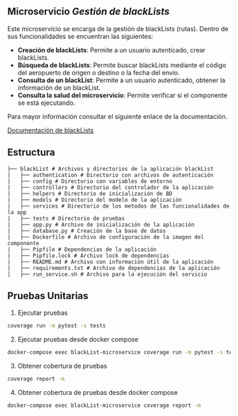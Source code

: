 ## Microservicio _Gestión de blackLists_

Este microservicio se encarga de la gestión de blackLists (rutas). Dentro de sus funcionalidades se encuentran las siguientes:

- **Creación de blackLists**: Permite a un usuario autenticado, crear blackLists.
- **Búsqueda de blackLists**: Permite buscar blackLists mediante el código del aeropuerto de origen o destino o la fecha del envío. 
- **Consulta de un blackList**: Permite a un usuario autenticado, obtener la información de un blackList.
- **Consulta la salud del microservicio**: Permite verificar si el componente se está ejecutando.

Para mayor información consultar el siguiente enlace de la documentación.

[Documentación de blackLists](https://github.com/MISW-4301-Desarrollo-Apps-en-la-Nube/entrega-1-proyecto-202311/wiki/Gesti%C3%B3n-de-blackLists)


## Estructura
````
├── blackList # Archivos y directorios de la aplicación blackList
|   ├── authentication # Directorio con archivos de autenticación
|   ├── config # Directorio con variables de entorno
|   ├── controllers # Directorio del controlador de la aplicación
|   ├── helpers # Directorio de inicialización de BD
|   ├── models # Directorio del modelo de la aplicación
|   ├── services # Directorio de los metodos de las funcionalidades de la app
|   ├── tests # Directorio de pruebas
|   ├── app.py # Archivo de inicialización de la aplicación
|   ├── database.py # Creación de la base de datos
|   ├── Dockerfile # Archivo de configuración de la imagen del componente
|   ├── Pipfile # Dependencias de la aplicación
|   ├── Pipfile.lock # Archivo lock de dependencias
|   ├── README.md # Archivo con información útil de la aplicación
|   ├── requirements.txt # Archivo de dependencias de la aplicación
|   ├── run_service.sh # Archivo para la ejecución del servicio
````

**Pruebas Unitarias**
---
1) Ejecutar pruebas
```bash
coverage run -m pytest -s tests
```

2) Ejecutar pruebas desde docker compose
```bash
docker-compose exec blackList-microservice coverage run -m pytest -s tests
```

3) Obtener cobertura de pruebas
```bash
coverage report -m
```

4) Obtener cobertura de pruebas desde docker compose
```bash
docker-compose exec blackList-microservice coverage report -m
```